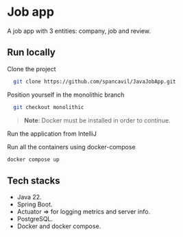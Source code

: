 
# Job app

A job app with 3 entities: company, job and review.

## Run locally

Clone the project
```bash
  git clone https://github.com/spancavil/JavaJobApp.git
```
Position yourself in the monolithic branch
```bash
  git checkout monolithic
```
> **Note**: Docker must be installed in order to continue.

Run the application from IntelliJ

Run all the containers using docker-compose
```bash
docker compose up
```

## Tech stacks

* Java 22.
* Spring Boot.
* Actuator => for logging metrics and server info.
* PostgreSQL.
* Docker and docker compose.